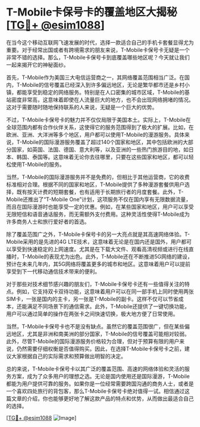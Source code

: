 # T-Mobile卡保号卡的覆盖地区大揭秘[[TG💪+ @esim1088](https://t.me/s/esim1088)]

在当今这个移动互联网飞速发展的时代，选择一款适合自己的手机卡套餐显得尤为重要。对于经常出国或者有跨境需求的朋友来说，T-Mobile卡保号卡无疑是一个非常不错的选择。那么，T-Mobile卡保号卡到底覆盖哪些地区呢？今天就让我们一起来揭开它的神秘面纱。

首先，T-Mobile作为美国三大电信运营商之一，其网络覆盖范围相当广泛。在国内，T-Mobile的信号覆盖已经深入到许多偏远地区，无论是繁华都市还是乡村小镇，都能享受到稳定的网络服务。特别是在人口密集的城市区域，T-Mobile的基站密度非常高，这意味着即使在人流量巨大的地方，也不会出现网络拥堵的情况。这对于需要随时随地保持联系的人来说，无疑是一个巨大的优势。

不过，T-Mobile卡保号卡的魅力并不仅仅局限于美国本土。实际上，T-Mobile在全球范围内都有合作伙伴关系，这使得它的服务范围得到了极大的扩展。比如，在欧洲、亚洲、大洋洲等多个地区，用户都可以使用T-Mobile的漫游服务。具体来说，T-Mobile的国际漫游服务覆盖了超过140个国家和地区，其中包括欧洲的大部分国家，如英国、法国、德国、意大利等，以及亚洲的一些热门旅游目的地，如日本、韩国、泰国等。这意味着无论你去往哪里，只要在这些国家和地区，都可以轻松使用T-Mobile的服务。

当然，T-Mobile的国际漫游服务并不是免费的，但相比于其他运营商，它的收费标准相对合理。根据不同的国家和地区，T-Mobile提供了多种漫游套餐供用户选择，既有按天计费的短期套餐，也有适用于长期旅行者的月度套餐。此外，T-Mobile还推出了“T-Mobile One”计划，这项服务不仅在国内享有无限数据流量，而且在国际漫游时也能享受一定的优惠。例如，在某些国家和地区，用户可以享受无限短信和语音通话服务，而无需额外支付费用。这种灵活性使得T-Mobile成为许多商务人士和旅行爱好者的首选。

除了覆盖范围广之外，T-Mobile卡保号卡的另一大亮点就是其高速网络体验。T-Mobile采用的是先进的4G LTE技术，这意味着无论是在国内还是国外，用户都可以享受到快速稳定的上网速度。尤其是在下载大文件、观看高清视频或进行在线直播时，T-Mobile的表现尤为出色。此外，T-Mobile还在不断推进5G网络的建设，预计在未来几年内，其5G网络将覆盖更多的城市和地区。这意味着用户可以提前享受到下一代移动通信技术带来的便利。

对于那些对技术细节感兴趣的朋友们，T-Mobile卡保号卡还有一些值得关注的特点。例如，它支持双卡双待功能，这意味着用户可以在同一部手机上同时使用两张SIM卡，一张是国内的主卡，另一张是T-Mobile的副卡。这样不仅可以节省成本，还能满足不同场景下的通信需求。此外，T-Mobile还提供了一键切换功能，用户可以通过简单的操作在两张卡之间快速切换，极大地方便了日常使用。

当然，T-Mobile卡保号卡也不是没有缺点。虽然它的覆盖范围很广，但在某些偏远地区，尤其是非洲和南美洲的部分国家，T-Mobile的信号覆盖可能相对较弱。此外，尽管T-Mobile的国际漫游服务价格较为合理，但对于预算有限的用户来说，仍然需要仔细权衡是否值得购买。因此，在选择T-Mobile卡保号卡之前，建议大家根据自己的实际需求和预算做出明智的决定。

总的来说，T-Mobile卡保号卡以其广泛的覆盖范围、高速的网络体验和灵活的服务方案，成为了众多用户的理想之选。无论是国内使用还是国际漫游，T-Mobile都能为用户提供可靠的服务。如果你是一位经常需要跨国沟通的商务人士，或者是一个喜欢四处旅行的背包客，那么T-Mobile卡保号卡绝对值得一试。相信通过这篇文章的介绍，你也能够更好地了解这款产品的特点和优势，从而做出最适合自己的选择。

[[TG💪+ @esim1088](https://t.me/s/esim1088) ![Image](https://i.postimg.cc/4NQfJmqS/Snipaste-2025-05-13-00-14-12.png)]